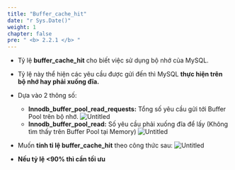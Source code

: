 ```yaml
---
title: "Buffer_cache_hit"
date: "r Sys.Date()"
weight: 1
chapter: false
pre: " <b> 2.2.1 </b> "
---
```


- Tỷ lệ **buffer_cache_hit** cho biết việc sử dụng bộ nhớ của MySQL.
- Tỷ lệ này thể hiện các yêu cầu được gửi đến thì MySQL **thực hiện trên bộ nhớ hay phải xuống đĩa.**
- Dựa vào 2 thông số:
  - **Innodb_buffer_pool_read_requests:** Tổng số yêu cầu gửi tới Buffer Pool trên bộ nhớ.
    ![Untitled](https://ngxquang.github.io/aws-ws1/images/2.optimization/009-buffer1.png)
  - **Innodb_buffer_pool_read:** Số yêu cầu phải xuống đĩa để lấy (Không tìm thấy trên Buffer Pool tại Memory)
    ![Untitled](https://ngxquang.github.io/aws-ws1/images/2.optimization/010-buffer2.png)
- Muốn **tính tỉ lệ buffer_cache_hit** theo công thức sau:
  ![Untitled](https://ngxquang.github.io/aws-ws1/images/2.optimization/014-formular.png)

- **Nếu tỷ lệ <90% thì cần tối ưu**

